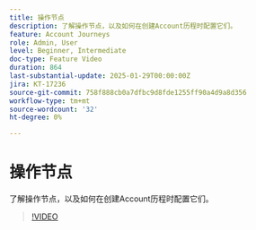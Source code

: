 ```yaml
---
title: 操作节点
description: 了解操作节点，以及如何在创建Account历程时配置它们。
feature: Account Journeys
role: Admin, User
level: Beginner, Intermediate
doc-type: Feature Video
duration: 864
last-substantial-update: 2025-01-29T00:00:00Z
jira: KT-17236
source-git-commit: 758f888cb0a7dfbc9d8fde1255ff90a4d9a8d356
workflow-type: tm+mt
source-wordcount: '32'
ht-degree: 0%

---
```



# 操作节点

了解操作节点，以及如何在创建Account历程时配置它们。

>[!VIDEO](https://video.tv.adobe.com/v/3443207/?learn=on&enablevpops)
